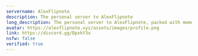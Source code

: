 ```yaml
---
servername: AlexFlipnote
description: The personal server to AlexFlipnote
long_description: The personal server to AlexFlipnote, packed with memes as you join in
avatar: https://alexflipnote.xyz/assets/images/profile.png
link: https://discord.gg/DpxkY3x
nsfw: false
verified: true
---
```

